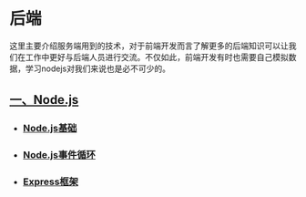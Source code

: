 # 后端

这里主要介绍服务端用到的技术，对于前端开发而言了解更多的后端知识可以让我们在工作中更好与后端人员进行交流。不仅如此，前端开发有时也需要自己模拟数据，学习nodejs对我们来说也是必不可少的。

## [一、Node.js](../../nodejs/)

- ### [Node.js基础](../../nodejs/nodejs.html)

- ### [Node.js事件循环](../../nodejs/nodeEventLoop.html)

- ### [Express框架](../../nodejs/express.html)
